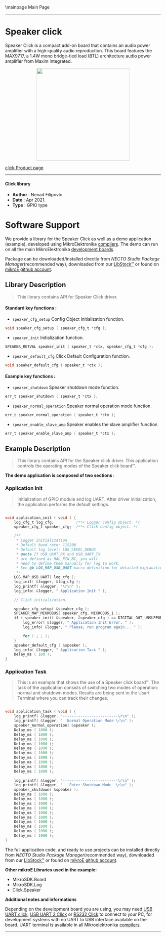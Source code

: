 \mainpage Main Page

---
# Speaker click

Speaker Click is a compact add-on board that contains an audio power amplifier with a high-quality audio reproduction. This board features the MAX9717, a 1.4W mono bridge-tied load (BTL) architecture audio power amplifier from Maxim Integrated.

<p align="center">
  <img src="https://download.mikroe.com/images/click_for_ide/speaker_click.png" height=300px>
</p>

[click Product page](https://www.mikroe.com/speaker-click)

---


#### Click library

- **Author**        : Nenad Filipovic
- **Date**          : Apr 2021.
- **Type**          : GPIO type


# Software Support

We provide a library for the Speaker Click
as well as a demo application (example), developed using MikroElektronika
[compilers](https://www.mikroe.com/necto-studio).
The demo can run on all the main MikroElektronika [development boards](https://www.mikroe.com/development-boards).

Package can be downloaded/installed directly from *NECTO Studio Package Manager*(recommended way), downloaded from our [LibStock&trade;](https://libstock.mikroe.com) or found on [mikroE github account](https://github.com/MikroElektronika/mikrosdk_click_v2/tree/master/clicks).

## Library Description

> This library contains API for Speaker Click driver.

#### Standard key functions :

- `speaker_cfg_setup` Config Object Initialization function.
```c
void speaker_cfg_setup ( speaker_cfg_t *cfg );
```

- `speaker_init` Initialization function.
```c
SPEAKER_RETVAL speaker_init ( speaker_t *ctx, speaker_cfg_t *cfg );
```

- `speaker_default_cfg` Click Default Configuration function.
```c
void speaker_default_cfg ( speaker_t *ctx );
```

#### Example key functions :

- `speaker_shutdown` Speaker shutdown mode function.
```c
err_t speaker_shutdown ( speaker_t *ctx );
```

- `speaker_normal_operation` Speaker normal operation mode function.
```c
err_t speaker_normal_operation ( speaker_t *ctx );
```

- `speaker_enable_slave_amp` Speaker enables the slave amplifier function.
```c
err_t speaker_enable_slave_amp ( speaker_t *ctx );
```

## Example Description

> This library contains API for the Speaker click driver.
> This application controls the operating modes of the 
> Speaker click board™.

**The demo application is composed of two sections :**

### Application Init

> Initialization of GPIO module and log UART.
> After driver initialization, the application performs the default settings.

```c

void application_init ( void ) {
    log_cfg_t log_cfg;          /**< Logger config object. */
    speaker_cfg_t speaker_cfg;  /**< Click config object. */

    /** 
     * Logger initialization.
     * Default baud rate: 115200
     * Default log level: LOG_LEVEL_DEBUG
     * @note If USB_UART_RX and USB_UART_TX 
     * are defined as HAL_PIN_NC, you will 
     * need to define them manually for log to work. 
     * See @b LOG_MAP_USB_UART macro definition for detailed explanation.
     */
    LOG_MAP_USB_UART( log_cfg );
    log_init( &logger, &log_cfg );
    log_printf( &logger, "\r\n" );
    log_info( &logger, " Application Init " );

    // Click initialization.

    speaker_cfg_setup( &speaker_cfg );
    SPEAKER_MAP_MIKROBUS( speaker_cfg, MIKROBUS_1 );
    if ( speaker_init( &speaker, &speaker_cfg ) == DIGITAL_OUT_UNSUPPORTED_PIN ) {
        log_error( &logger, " Application Init Error. " );
        log_info( &logger, " Please, run program again... " );

        for ( ; ; );
    }
    speaker_default_cfg ( &speaker );
    log_info( &logger, " Application Task " );
    Delay_ms ( 100 );
}

```

### Application Task

> This is an example that shows the use of a Speaker click board™.
> The task of the application consists of 
> switching two modes of operation: normal and shutdown modes.
> Results are being sent to the Usart Terminal where you can track their changes.

```c

void application_task ( void ) {
    log_printf( &logger, "-------------------------\r\n" );
    log_printf( &logger, "  Normal Operation Mode \r\n" );
    speaker_normal_operation( &speaker );
    Delay_ms ( 1000 );
    Delay_ms ( 1000 );
    Delay_ms ( 1000 );
    Delay_ms ( 1000 );
    Delay_ms ( 1000 );
    Delay_ms ( 1000 );
    Delay_ms ( 1000 );
    Delay_ms ( 1000 );
    Delay_ms ( 1000 );
    Delay_ms ( 1000 );
    
    log_printf( &logger, "-------------------------\r\n" );
    log_printf( &logger, "   Enter Shutdown Mode  \r\n" );
    speaker_shutdown( &speaker );
    Delay_ms ( 1000 );
    Delay_ms ( 1000 );
    Delay_ms ( 1000 );
    Delay_ms ( 1000 );
    Delay_ms ( 1000 );
    Delay_ms ( 1000 );
    Delay_ms ( 1000 );
    Delay_ms ( 1000 );
    Delay_ms ( 1000 );
    Delay_ms ( 1000 );
}

```

The full application code, and ready to use projects can be installed directly from *NECTO Studio Package Manager*(recommended way), downloaded from our [LibStock&trade;](https://libstock.mikroe.com) or found on [mikroE github account](https://github.com/MikroElektronika/mikrosdk_click_v2/tree/master/clicks).

**Other mikroE Libraries used in the example:**

- MikroSDK.Board
- MikroSDK.Log
- Click.Speaker

**Additional notes and informations**

Depending on the development board you are using, you may need
[USB UART click](https://www.mikroe.com/usb-uart-click),
[USB UART 2 Click](https://www.mikroe.com/usb-uart-2-click) or
[RS232 Click](https://www.mikroe.com/rs232-click) to connect to your PC, for
development systems with no UART to USB interface available on the board. UART
terminal is available in all Mikroelektronika
[compilers](https://shop.mikroe.com/compilers).

---
